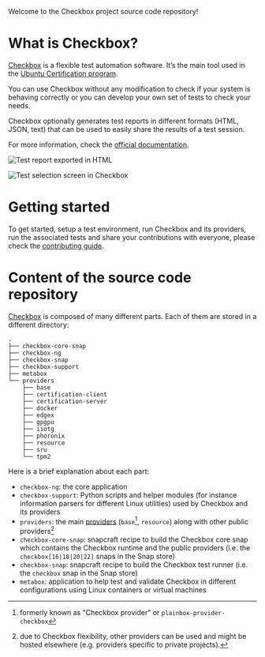 Welcome to the Checkbox project source code repository!

# What is Checkbox?

[Checkbox] is a flexible test automation software. It’s the main tool used in the [Ubuntu Certification program].

You can use Checkbox without any modification to check if your system is behaving correctly or you can develop your own set of tests to check your needs.

Checkbox optionally generates test reports in different formats (HTML, JSON, text) that can be used to easily share the results of a test session.

For more information, check the [official documentation].

![Test report exported in HTML](checkbox-ng/docs/_images/checkbox-test-report.png)

![Test selection screen in Checkbox](checkbox-ng/docs/_images/checkbox-snappy-3-select-jobs.png)

# Getting started

To get started, setup a test environment, run Checkbox and its providers, run the associated tests and share your contributions with everyone, please check the [contributing guide].


# Content of the source code repository

[Checkbox] is composed of many different parts. Each of them are stored in a different directory:

```
.
├── checkbox-core-snap
├── checkbox-ng
├── checkbox-snap
├── checkbox-support
├── metabox
└── providers
    ├── base
    ├── certification-client
    ├── certification-server
    ├── docker
    ├── edgex
    ├── gpgpu
    ├── iiotg
    ├── phoronix
    ├── resource
    ├── sru
    └── tpm2
```

Here is a brief explanation about each part:

- `checkbox-ng`: the core application
- `checkbox-support`: Python scripts and helper modules (for instance information parsers for different Linux utilities) used by Checkbox and its providers
- `providers`: the main [providers] (`base`[^1], `resource`) along with other public providers[^2]
- `checkbox-core-snap`: snapcraft recipe to build the Checkbox core snap which contains the Checkbox runtime and the public providers (i.e. the `checkbox[16|18|20|22]` snaps in the Snap store)
- `checkbox-snap`: snapcraft recipe to build the Checkbox test runner (i.e. the `checkbox` snap in the Snap store)
- `metabox`: application to help test and validate Checkbox in different configurations using Linux containers or virtual machines

[Checkbox]: https://checkbox.readthedocs.io/en/latest/
[official documentation]: https://checkbox.readthedocs.io/en/latest/
[contributing guide]: CONTRIBUTING.md
[providers]: https://checkbox.readthedocs.io/en/latest/understanding.html#provider
[Ubuntu Certification program]: https://ubuntu.com/certified
[^1]: formerly known as "Checkbox provider" or `plainbox-provider-checkbox`
[^2]: due to Checkbox flexibility, other providers can be used and might be hosted elsewhere (e.g. providers specific to private projects).
